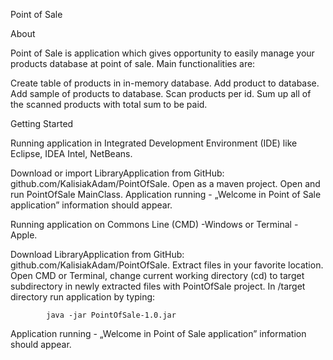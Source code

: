 Point of Sale 


About



Point of Sale is application which gives opportunity to easily manage your products database at point of sale. 
Main functionalities are:

Create table of products in in-memory database.
Add product to database.
Add sample of products to database.
Scan products per id.
Sum up all of the scanned products with total sum to be paid.


Getting Started



Running application in Integrated Development Environment (IDE) like Eclipse, IDEA Intel, NetBeans.

Download or import LibraryApplication from GitHub: github.com/KalisiakAdam/PointOfSale.
Open as a maven project.
Open and run PointOfSale MainClass.
Application running	 - „Welcome in Point of Sale application” information should appear.

Running application on Commons Line (CMD) -Windows or Terminal - Apple.

Download LibraryApplication from GitHub: github.com/KalisiakAdam/PointOfSale.
Extract files in your favorite location.
Open CMD or Terminal, change current working directory (cd) to target subdirectory in newly extracted files with PointOfSale project.
In /target directory run application by typing:
		
			java -jar PointOfSale-1.0.jar

Application running	 - „Welcome in Point of Sale application” information should appear.
